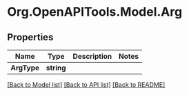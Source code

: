 # Org.OpenAPITools.Model.Arg
## Properties

Name | Type | Description | Notes
------------ | ------------- | ------------- | -------------
**ArgType** | **string** |  | 

[[Back to Model list]](../README.md#documentation-for-models) [[Back to API list]](../README.md#documentation-for-api-endpoints) [[Back to README]](../README.md)

